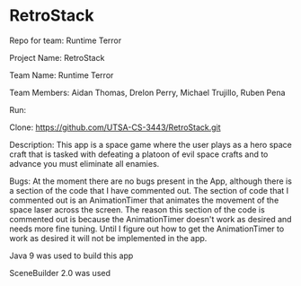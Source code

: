# RetroStack
Repo for team: Runtime Terror

Project Name: RetroStack

Team Name: Runtime Terror

Team Members: Aidan Thomas, Drelon Perry, Michael Trujillo, Ruben Pena

Run: 

Clone: https://github.com/UTSA-CS-3443/RetroStack.git

Description: This app is a space game where the user plays as a hero space craft that is tasked with defeating a platoon of evil space crafts and to advance you must eliminate all enamies.

Bugs: At the moment there are no bugs present in the App, although there is a section of the code that I have commented out. The section of code that I commented out is an AnimationTimer that 
animates the movement of the space laser across the screen. The reason this section of the code is commented out is because the AnimationTimer doesn't work as desired and needs more fine tuning. 
Until I figure out how to get the AnimationTimer to work as desired it will not be implemented in the app.

Java 9 was used to build this app

SceneBuilder 2.0 was used

